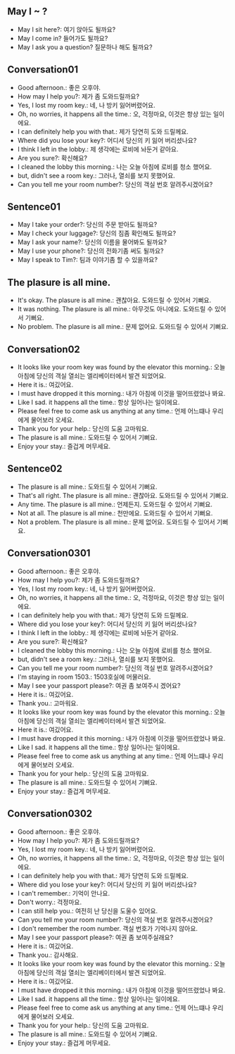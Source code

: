 ## May I  ~ ?
- May I sit here?: 여기 앉아도 될까요?
- May I come in? 들어가도 될까요?
- May I ask you a question? 질문하나 해도 될까요?

## Conversation01
- Good afternoon.: 좋은 오후야. 
- How may I help you?: 제가 좀 도와드릴까요?
- Yes, I lost my room key.: 네, 나 방키 잃어버렸어요.
- Oh, no worries, it happens all the time.: 오, 걱정마요, 이것은 항상 있는 일이에요.
- I can definitely help you with that.: 제가 당연히 도와 드릴께요.
- Where did you lose your key?: 어디서 당신의 키 잃어 버리셨나요?
- I think I left in the lobby.: 제 생각에는 로비에 놔둔거 같아요.
- Are you sure?: 확신해요?
- I cleaned the lobby this morning.: 나는 오늘 아침에 로비를 청소 했어요. 
- but, didn't see a room key.: 그러나, 열쇠를 보지 못했어요.
- Can you tell me your room number?: 당신의 객실 번호 알려주시겠어요?

## Sentence01
- May I take your order?: 당신의 주문 받아도 될까요?   
- May I check your luggage?: 당신의 짐좀 확인해도 될까요?
- May I ask your name?: 당신의 이름을 물어봐도 될까요?
- May I use your phone?: 당신의 전화기좀 써도 될까요?
- May I speak to Tim?: 팀과 이야기좀 할 수 있을까요?

## The plasure is all mine.
- It's okay. The plasure is all mine.: 괜찮아요. 도와드릴 수 있어서 기뻐요.
- It was nothing. The plasure is all mine.: 아무것도 아니에요. 도와드릴 수 있어서 기뻐요.
- No problem. The plasure is all mine.: 문제 없어요. 도와드릴 수 있어서 기뻐요.

## Conversation02
- It looks like your room key was found by the elevator this morning.: 오늘 아침에 당신의 객실 열쇠는 엘리베이터에서 발견 되었어요.
- Here it is.: 여깄어요.
- I must have dropped it this morning.: 내가 아침에 이것을 떨어뜨렸었나 봐요.
- Like I sad. it happens all the time.: 항상 일어나는 일이에요.
- Please feel free to come ask us anything at any time.: 언제 어느떄나 우리에게 물어보러 오세요.
- Thank you for your help.: 당신의 도움 고마워요.
- The plasure is all mine.: 도와드릴 수 있어서 기뻐요.
- Enjoy your stay.: 즐겁게 머무세요.

## Sentence02
- The plasure is all mine.: 도와드릴 수 있어서 기뻐요.
- That's all right. The plasure is all mine.: 괜찮아요. 도와드릴 수 있어서 기뻐요.
- Any time. The plasure is all mine.: 언제든지. 도와드릴 수 있어서 기뻐요.
- Not at all. The plasure is all mine.: 천만에요. 도와드릴 수 있어서 기뻐요.
- Not a problem. The plasure is all mine.: 문제 없어요. 도와드릴 수 있어서 기뻐요.

## Conversation0301
- Good afternoon.: 좋은 오후야. 
- How may I help you?: 제가 좀 도와드릴까요?
- Yes, I lost my room key.: 네, 나 방키 잃어버렸어요.
- Oh, no worries, it happens all the time.: 오, 걱정마요, 이것은 항상 있는 일이에요.
- I can definitely help you with that.: 제가 당연히 도와 드릴께요.
- Where did you lose your key?: 어디서 당신의 키 잃어 버리셨나요?
- I think I left in the lobby.: 제 생각에는 로비에 놔둔거 같아요.
- Are you sure?: 확신해요?
- I cleaned the lobby this morning.: 나는 오늘 아침에 로비를 청소 했어요. 
- but, didn't see a room key.: 그러나, 열쇠를 보지 못했어요.
- Can you tell me your room number?: 당신의 객실 번호 알려주시겠어요?
- I'm staying in room 1503.: 1503호실에 머물러요.
- May I see your passport please?: 여권 좀 보여주시 겠어요?
- Here it is.: 여깄어요.
- Thank you.: 고마워요.
- It looks like your room key was found by the elevator this morning.: 오늘 아침에 당신의 객실 열쇠는 엘리베이터에서 발견 되었어요.
- Here it is.: 여깄어요.
- I must have dropped it this morning.: 내가 아침에 이것을 떨어뜨렸었나 봐요.
- Like I sad. it happens all the time.: 항상 일어나는 일이에요.
- Please feel free to come ask us anything at any time.: 언제 어느떄나 우리에게 물어보러 오세요.
- Thank you for your help.: 당신의 도움 고마워요.
- The plasure is all mine.: 도와드릴 수 있어서 기뻐요.
- Enjoy your stay.: 즐겁게 머무세요.

## Conversation0302
- Good afternoon.: 좋은 오후야. 
- How may I help you?: 제가 좀 도와드릴까요?
- Yes, I lost my room key.: 네, 나 방키 잃어버렸어요.
- Oh, no worries, it happens all the time.: 오, 걱정마요, 이것은 항상 있는 일이에요.
- I can definitely help you with that.: 제가 당연히 도와 드릴께요.
- Where did you lose your key?: 어디서 당신의 키 잃어 버리셨나요?
- I can't remember.: 기억이 안나요. 
- Don't worry.: 걱정마요.
- I can still help you.: 여전히 난 당신을 도울수 있어요.
- Can you tell me your room number?: 당신의 객실 번호 알려주시겠어요?
- I don't remember the room number. 객실 번호가 기억나지 않아요.
- May I see your passport please?: 여권 좀 보여주실래요?
- Here it is.: 여깄어요.
- Thank you.: 감사해요.
- It looks like your room key was found by the elevator this morning.: 오늘 아침에 당신의 객실 열쇠는 엘리베이터에서 발견 되었어요.
- Here it is.: 여깄어요.
- I must have dropped it this morning.: 내가 아침에 이것을 떨어뜨렸었나 봐요.
- Like I sad. it happens all the time.: 항상 일어나는 일이에요.
- Please feel free to come ask us anything at any time.: 언제 어느떄나 우리에게 물어보러 오세요.
- Thank you for your help.: 당신의 도움 고마워요.
- The plasure is all mine.: 도와드릴 수 있어서 기뻐요.
- Enjoy your stay.: 즐겁게 머무세요.
